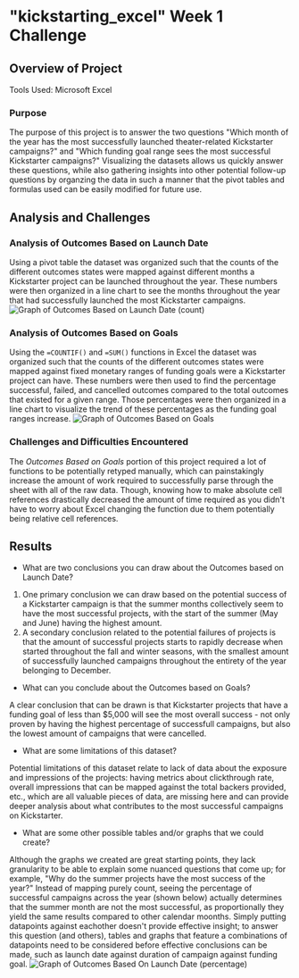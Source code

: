 # "kickstarting_excel" Week 1 Challenge
## Overview of Project
Tools Used: Microsoft Excel
### Purpose
The purpose of this project is to answer the two questions "Which month of the year has the most successfully launched theater-related Kickstarter campaigns?" and "Which funding goal range sees the most successful Kickstarter campaigns?" Visualizing the datasets allows us quickly answer these questions, while also gathering insights into other potential follow-up questions by organzing the data in such a manner that the pivot tables and formulas used can be easily modified for future use.
## Analysis and Challenges
### Analysis of Outcomes Based on Launch Date
Using a pivot table the dataset was organized such that the counts of the different outcomes states were mapped against different months a Kickstarter project can be launched throughout the year. These numbers were then organized in a line chart to see the months throughout the year that had successfully launched the most Kickstarter campaigns.
![Graph of Outcomes Based on Launch Date (count)](https://github.com/rudiferr/kickstarter-analysis/blob/main/graphPictures/Theater%20Outcomes%20vs%20Launch%20(count).png)
### Analysis of Outcomes Based on Goals
Using the `=COUNTIF()` and `=SUM()` functions in Excel the dataset was organized such that the counts of the different outcomes states were mapped against fixed monetary ranges of funding goals were a Kickstarter project can have. These numbers were then used to find the percentage successful, failed, and cancelled outcomes compared to the total outcomes that existed for a given range. Those percentages were then organized in a line chart to visualize the trend of these percentages as the funding goal ranges increase.
![Graph of Outcomes Based on Goals](https://github.com/rudiferr/kickstarter-analysis/blob/main/graphPictures/Outcomes%20vs%20Goals.png)
### Challenges and Difficulties Encountered
The *Outcomes Based on Goals* portion of this project required a lot of functions to be potentially retyped manually, which can painstakingly increase the amount of work required to successfully parse through the sheet with all of the raw data. Though, knowing how to make absolute cell references drastically decreased the amount of time required as you didn't have to worry about Excel changing the function due to them potentially being relative cell references.
## Results
- What are two conclusions you can draw about the Outcomes based on Launch Date?
1. One primary conclusion we can draw based on the potential success of a Kickstarter campaign is that the summer months collectively seem to have the most successful projects, with the start of the summer (May and June) having the highest amount.
2. A secondary conclusion related to the potential failures of projects is that the amount of successful projects starts to rapidly decrease when started throughout the fall and winter seasons, with the smallest amount of successfully launched campaigns throughout the entirety of the year belonging to December.
- What can you conclude about the Outcomes based on Goals?

A clear conclusion that can be drawn is that Kickstarter projects that have a funding goal of less than $5,000 will see the most overall success - not only proven by having the highest percentage of successfull campaigns, but also the lowest amount of campaigns that were cancelled.
- What are some limitations of this dataset?

Potential limitations of this dataset relate to lack of data about the exposure and impressions of the projects: having metrics about clickthrough rate, overall impressions that can be mapped against the total backers provided, etc., which are all valuable pieces of data, are missing here and can provide deeper analysis about what contributes to the most successful campaigns on Kickstarter.
- What are some other possible tables and/or graphs that we could create?

Although the graphs we created are great starting points, they lack granularity to be able to explain some nuanced questions that come up; for example, "Why do the summer projects have the most success of the year?" Instead of mapping purely count, seeing the percentage of successful campaigns across the year (shown below) actually determines that the summer month are not the most successful, as proportionally they yield the same results compared to other calendar moonths. Simply putting datapoints against eachother  doesn't provide effective insight; to answer this question (and others), tables and graphs that feature a combinations of datapoints need to be considered before effective conclusions can be made, such as launch date against duration of campaign against funding goal.
![Graph of Outcomes Based On Launch Date (percentage)](https://github.com/rudiferr/kickstarter-analysis/blob/main/graphPictures/Theater%20Outcomes%20vs%20Launch%20(percentage).png)
